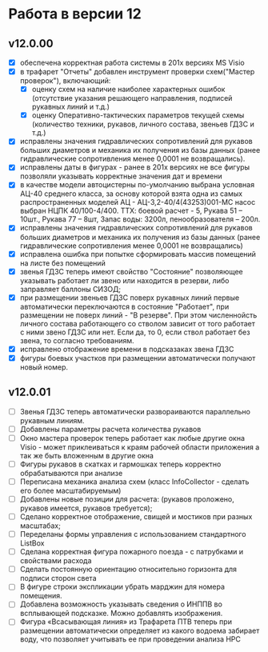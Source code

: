 # Работа в версии 12

## v12.0.00
- [x] обеспечена корректная работа системы в 201х версиях MS Visio
- [x] в трафарет "Отчеты" добавлен инструмент проверки схем("Мастер проверок"), включающий:
	- [x] оценку схем на наличие наиболее характерных ошибок (отсутствие указания решающего направления, подписей рукавных линий и т.д.)
	- [x] оценку Оперативно-тактических параметров текущей схемы (количество техники, рукавов, личного состава, звеньев ГДЗС и т.д.)
- [x] исправлены значения гидравлических сопротивлений для рукавов больших диаметров и механика их получения из базы данных (ранее гидравлические сопротивления менее 0,0001 не возвращались).
- [x] исправлены даты в фигурах - ранее в 201х версиях не все фигуры позволяли указывать корректные значения дат и времени
- [x] в качестве модели автоцистерны по-умолчанию выбрана условная АЦ-40 среднего класса, за основу которой взята одна из самых распространенных моделей АЦ - АЦ-3,2-40/4(43253)001-МС насос выбран НЦПК 40/100-4/400. ТТХ: боевой расчет - 5, Рукава 51 – 10шт., Рукава 77 – 8шт, Запас воды: 3200л, пенообразователя – 200л.
- [x] исправлены значения гидравлических сопротивлений для рукавов больших диаметров и механика их получения из базы данных (ранее гидравлические сопротивления менее 0,0001 не возвращались)
- [x] исправлена ошибка при попытке сформировать массив помещений на листе без помещений
- [x] звенья ГДЗС теперь имеют свойство "Состояние" позволяющее указывать работает ли звено или находится в резерви, либо заправляет баллоны СИЗОД;
- [x] при размещении звеньев ГДЗС поверх рукавных линий первые автоматически переключаются в состояние "Работает", при размещении не поверх линий - "В резерве". При этом численнойсть личного состава работающего со стволом зависит от того работает с ними звено ГДЗС или нет. Если да, то 0, если ствол работает без звена, то согласно требованиям.
- [x] исправлено отображение времени в подсказаках звена ГДЗС
- [x] фигуры боевых участков при размещении автоматически получают новый номер.

## v12.0.01
- [ ] Звенья ГДЗС теперь автоматически развораиваются параллельно рукавным линиям.
- [ ] Добавлены параметры расчета количества рукавов 
- [ ] Окно мастера проверок теперь работает как любые другие окна Visio - может приклеиваться к краям рабочей области приложения а так же быть вложенным в другие окна
- [ ] Фигуры рукавов в скатках и гармошках теперь корректно обрабатываются при анализе
- [ ] Переписана механика анализа схем (класс InfoCollector - сделать его более масштабируемым)
- [ ] Добавлены новые позиции для расчета: (рукавов проложено, рукавов имеется, рукавов требуется);
- [ ] Сделано корректное отображение, свищей и мостиков при разных масштабах;
- [ ] Переделаны формы управления с использованием стандартного ListBox
- [ ] Сделана корректная фигура пожарного поезда - с патрубками и свойствами расхода
- [ ] Сделать постоянную ориентацию относительно горизонта для подписи сторон света
- [ ] В фигуре строки экспликации убрать марджин для номера помещения.
- [ ] Добавлена возможность указывать сведения о ИНППВ во всплывающей подсказке. Можно добавлять изображения.
- [ ] Фигура «Всасывающая линия» из Трафарета ПТВ теперь при размещении автоматически определяет из какого водоема забирает воду, что позволяет учитывать ее при проведении анализа НРС
